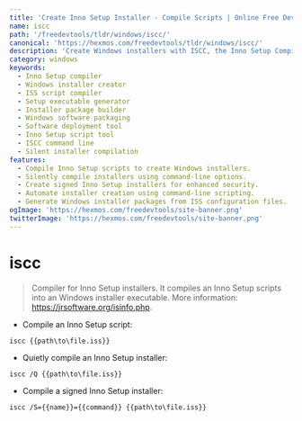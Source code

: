 ```yaml
---
title: 'Create Inno Setup Installer - Compile Scripts | Online Free DevTools by Hexmos'
name: iscc
path: '/freedevtools/tldr/windows/iscc/'
canonical: 'https://hexmos.com/freedevtools/tldr/windows/iscc/'
description: 'Create Windows installers with ISCC, the Inno Setup Compiler. Easily compile Inno Setup scripts into executable installers. Free online tool, no registration required.'
category: windows
keywords:
  - Inno Setup compiler
  - Windows installer creator
  - ISS script compiler
  - Setup executable generator
  - Installer package builder
  - Windows software packaging
  - Software deployment tool
  - Inno Setup script tool
  - ISCC command line
  - Silent installer compilation
features:
  - Compile Inno Setup scripts to create Windows installers.
  - Silently compile installers using command-line options.
  - Create signed Inno Setup installers for enhanced security.
  - Automate installer creation using command-line scripting.
  - Generate Windows installer packages from ISS configuration files.
ogImage: 'https://hexmos.com/freedevtools/site-banner.png'
twitterImage: 'https://hexmos.com/freedevtools/site-banner.png'
---
```


# iscc

> Compiler for Inno Setup installers.
> It compiles an Inno Setup scripts into an Windows installer executable.
> More information: <https://jrsoftware.org/isinfo.php>.

- Compile an Inno Setup script:

`iscc {{path\to\file.iss}}`

- Quietly compile an Inno Setup installer:

`iscc /Q {{path\to\file.iss}}`

- Compile a signed Inno Setup installer:

`iscc /S={{name}}={{command}} {{path\to\file.iss}}`
